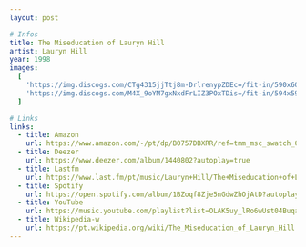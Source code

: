```yaml
---
layout: post

# Infos
title: The Miseducation of Lauryn Hill
artist: Lauryn Hill
year: 1998
images:
  [
    'https://img.discogs.com/CTg4315jjTtj8m-DrlrenypZDEc=/fit-in/590x600/filters:strip_icc():format(jpeg):mode_rgb():quality(90)/discogs-images/R-227020-1301243535.jpeg.jpg',
    'https://img.discogs.com/M4X_9oYM7gxNxdFrLIZ3POxTDis=/fit-in/594x591/filters:strip_icc():format(jpeg):mode_rgb():quality(90)/discogs-images/R-227020-1314476480.jpeg.jpg',
  ]

# Links
links:
  - title: Amazon
    url: https://www.amazon.com/-/pt/dp/B0757DBXRR/ref=tmm_msc_swatch_0?_encoding=UTF8&qid=&sr=
  - title: Deezer
    url: https://www.deezer.com/album/1440802?autoplay=true
  - title: Lastfm
    url: https://www.last.fm/pt/music/Lauryn+Hill/The+Miseducation+of+Lauryn+Hill
  - title: Spotify
    url: https://open.spotify.com/album/1BZoqf8Zje5nGdwZhOjAtD?autoplay=true
  - title: YouTube
    url: https://music.youtube.com/playlist?list=OLAK5uy_lRo6wUst04Buqa-V-E55zmc2Dl_571ROs&feature=gws_kp_album&feature=gws_kp_artist
  - title: Wikipedia-w
    url: https://pt.wikipedia.org/wiki/The_Miseducation_of_Lauryn_Hill
---
```

